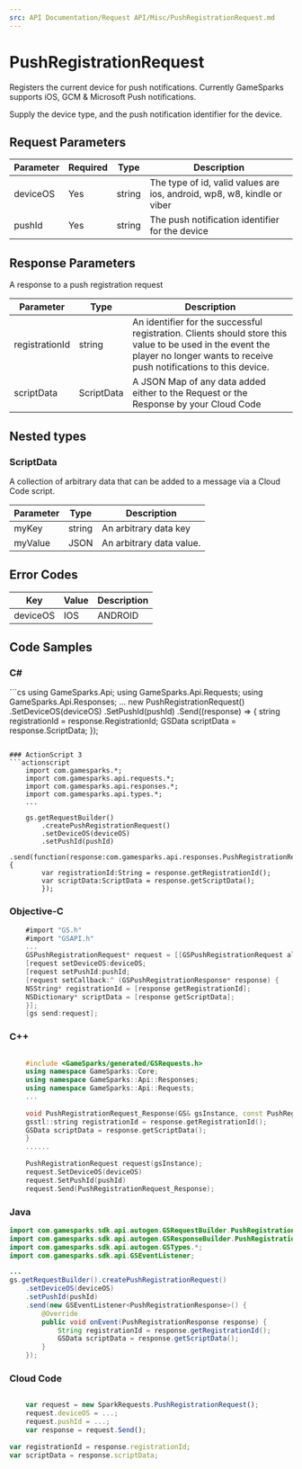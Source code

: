 ```yaml
---
src: API Documentation/Request API/Misc/PushRegistrationRequest.md
---
```


# PushRegistrationRequest


Registers the current device for push notifications. Currently GameSparks supports iOS, GCM & Microsoft Push notifications.

Supply the device type, and the push notification identifier for the device.


## Request Parameters

Parameter | Required | Type | Description
--------- | -------- | ---- | -----------
deviceOS | Yes | string | The type of id, valid values are ios, android, wp8, w8, kindle or viber
pushId | Yes | string | The push notification identifier for the device

## Response Parameters


A response to a push registration request 

Parameter | Type | Description
--------- | ---- | -----------
registrationId | string | An identifier for the successful registration.  Clients should store this value to be used in the event the player no longer wants to receive push notifications to this device.
scriptData | ScriptData | A JSON Map of any data added either to the Request or the Response by your Cloud Code

## Nested types

### ScriptData

A collection of arbitrary data that can be added to a message via a Cloud Code script.

Parameter | Type | Description
--------- | ---- | -----------
myKey | string | An arbitrary data key
myValue | JSON | An arbitrary data value.

## Error Codes

Key | Value | Description
--------- | ----------- | -----------
deviceOS | IOS|ANDROID|WP8|W8|KINDLE|VIBER | deviceOS is not a valid value

## Code Samples

<h3>C#</h3>
```cs
	using GameSparks.Api;
	using GameSparks.Api.Requests;
	using GameSparks.Api.Responses;
	...
	new PushRegistrationRequest()
		.SetDeviceOS(deviceOS)
		.SetPushId(pushId)
		.Send((response) => {
		string registrationId = response.RegistrationId; 
		GSData scriptData = response.ScriptData; 
		});

```

### ActionScript 3
```actionscript
	import com.gamesparks.*;
	import com.gamesparks.api.requests.*;
	import com.gamesparks.api.responses.*;
	import com.gamesparks.api.types.*;
	...
	
	gs.getRequestBuilder()
	    .createPushRegistrationRequest()
		.setDeviceOS(deviceOS)
		.setPushId(pushId)
		.send(function(response:com.gamesparks.api.responses.PushRegistrationResponse):void {
		var registrationId:String = response.getRegistrationId(); 
		var scriptData:ScriptData = response.getScriptData(); 
		});

```

### Objective-C
```objectivec
	#import "GS.h"
	#import "GSAPI.h"
	...
	GSPushRegistrationRequest* request = [[GSPushRegistrationRequest alloc] init];
	[request setDeviceOS:deviceOS;
	[request setPushId:pushId;
	[request setCallback:^ (GSPushRegistrationResponse* response) {
	NSString* registrationId = [response getRegistrationId]; 
	NSDictionary* scriptData = [response getScriptData]; 
	}];
	[gs send:request];

```

### C++
```cpp

	#include <GameSparks/generated/GSRequests.h>
	using namespace GameSparks::Core;
	using namespace GameSparks::Api::Responses;
	using namespace GameSparks::Api::Requests;
	...
	
	void PushRegistrationRequest_Response(GS& gsInstance, const PushRegistrationResponse& response) {
	gsstl::string registrationId = response.getRegistrationId(); 
	GSData scriptData = response.getScriptData(); 
	}
	......
	
	PushRegistrationRequest request(gsInstance);
	request.SetDeviceOS(deviceOS)
	request.SetPushId(pushId)
	request.Send(PushRegistrationRequest_Response);
```

### Java
```java
import com.gamesparks.sdk.api.autogen.GSRequestBuilder.PushRegistrationRequest;
import com.gamesparks.sdk.api.autogen.GSResponseBuilder.PushRegistrationResponse;
import com.gamesparks.sdk.api.autogen.GSTypes.*;
import com.gamesparks.sdk.api.GSEventListener;

...
gs.getRequestBuilder().createPushRegistrationRequest()
	.setDeviceOS(deviceOS)
	.setPushId(pushId)
	.send(new GSEventListener<PushRegistrationResponse>() {
		@Override
		public void onEvent(PushRegistrationResponse response) {
			String registrationId = response.getRegistrationId(); 
			GSData scriptData = response.getScriptData(); 
		}
	});

```

### Cloud Code
```javascript

	var request = new SparkRequests.PushRegistrationRequest();
	request.deviceOS = ...;
	request.pushId = ...;
	var response = request.Send();
	
var registrationId = response.registrationId; 
var scriptData = response.scriptData; 
```


